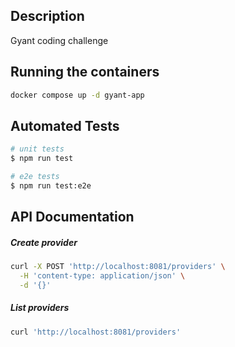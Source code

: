 ## Description

Gyant coding challenge

## Running the containers

```bash
docker compose up -d gyant-app
```

## Automated Tests

```bash
# unit tests
$ npm run test

# e2e tests
$ npm run test:e2e
```

## API Documentation

##### Create provider

```bash
curl -X POST 'http://localhost:8081/providers' \
  -H 'content-type: application/json' \
  -d '{}'
```

##### List providers

```bash
curl 'http://localhost:8081/providers'
```
